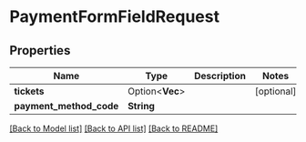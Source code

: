 # PaymentFormFieldRequest

## Properties

Name | Type | Description | Notes
------------ | ------------- | ------------- | -------------
**tickets** | Option<**Vec<i64>**> |  | [optional]
**payment_method_code** | **String** |  | 

[[Back to Model list]](../README.md#documentation-for-models) [[Back to API list]](../README.md#documentation-for-api-endpoints) [[Back to README]](../README.md)


